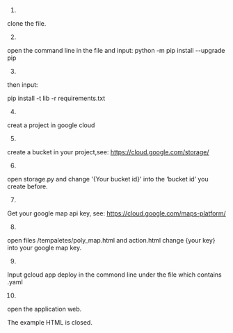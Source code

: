 1.
clone the file.

2. 
open the command line in the file and input:
python -m pip install --upgrade pip  

3.
then input:

pip install -t lib -r requirements.txt

4.
creat a project in google cloud 

5. 
create a bucket in your project,see:
https://cloud.google.com/storage/

6.
open storage.py and change '{Your bucket id}' into the ‘bucket id’ you create before.

7.
Get your google map api key, see:
https://cloud.google.com/maps-platform/

8.
open files /tempaletes/poly_map.html and action.html change {your key} into your google map key.

9.
Input gcloud app deploy in the commond line under the file which contains .yaml

10.
open the application web.

The example HTML is closed.
